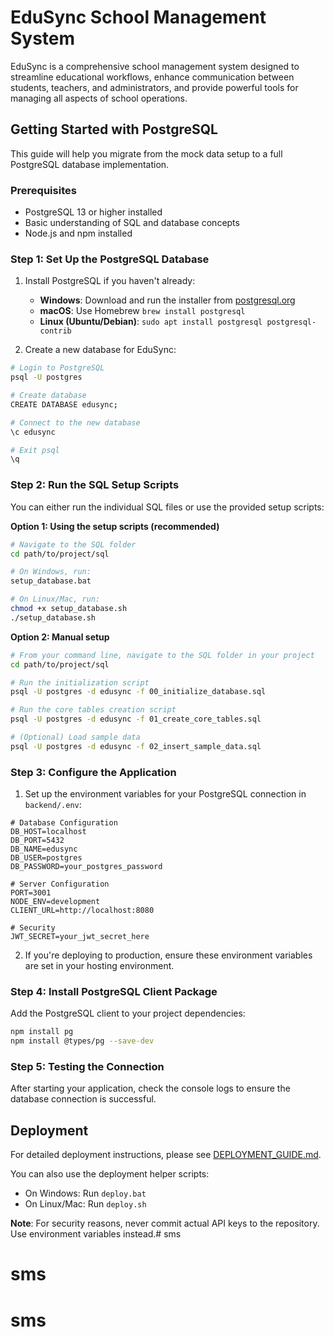 # EduSync School Management System

EduSync is a comprehensive school management system designed to streamline educational workflows, enhance communication between students, teachers, and administrators, and provide powerful tools for managing all aspects of school operations.

## Getting Started with PostgreSQL

This guide will help you migrate from the mock data setup to a full PostgreSQL database implementation.

### Prerequisites

- PostgreSQL 13 or higher installed
- Basic understanding of SQL and database concepts
- Node.js and npm installed

### Step 1: Set Up the PostgreSQL Database

1. Install PostgreSQL if you haven't already:
   - **Windows**: Download and run the installer from [postgresql.org](https://www.postgresql.org/download/windows/)
   - **macOS**: Use Homebrew `brew install postgresql`
   - **Linux (Ubuntu/Debian)**: `sudo apt install postgresql postgresql-contrib`

2. Create a new database for EduSync:

```bash
# Login to PostgreSQL
psql -U postgres

# Create database
CREATE DATABASE edusync;

# Connect to the new database
\c edusync

# Exit psql
\q
```

### Step 2: Run the SQL Setup Scripts

You can either run the individual SQL files or use the provided setup scripts:

**Option 1: Using the setup scripts (recommended)**
```bash
# Navigate to the SQL folder
cd path/to/project/sql

# On Windows, run:
setup_database.bat

# On Linux/Mac, run:
chmod +x setup_database.sh
./setup_database.sh
```

**Option 2: Manual setup**
```bash
# From your command line, navigate to the SQL folder in your project
cd path/to/project/sql

# Run the initialization script
psql -U postgres -d edusync -f 00_initialize_database.sql

# Run the core tables creation script
psql -U postgres -d edusync -f 01_create_core_tables.sql

# (Optional) Load sample data
psql -U postgres -d edusync -f 02_insert_sample_data.sql
```

### Step 3: Configure the Application

1. Set up the environment variables for your PostgreSQL connection in `backend/.env`:

```
# Database Configuration
DB_HOST=localhost
DB_PORT=5432
DB_NAME=edusync
DB_USER=postgres
DB_PASSWORD=your_postgres_password

# Server Configuration
PORT=3001
NODE_ENV=development
CLIENT_URL=http://localhost:8080

# Security
JWT_SECRET=your_jwt_secret_here
```

2. If you're deploying to production, ensure these environment variables are set in your hosting environment.

### Step 4: Install PostgreSQL Client Package

Add the PostgreSQL client to your project dependencies:

```bash
npm install pg
npm install @types/pg --save-dev
```

### Step 5: Testing the Connection

After starting your application, check the console logs to ensure the database connection is successful.

## Deployment

For detailed deployment instructions, please see [DEPLOYMENT_GUIDE.md](DEPLOYMENT_GUIDE.md).

You can also use the deployment helper scripts:
- On Windows: Run `deploy.bat`
- On Linux/Mac: Run `deploy.sh`

**Note**: For security reasons, never commit actual API keys to the repository. Use environment variables instead.# sms
# sms
# sms
